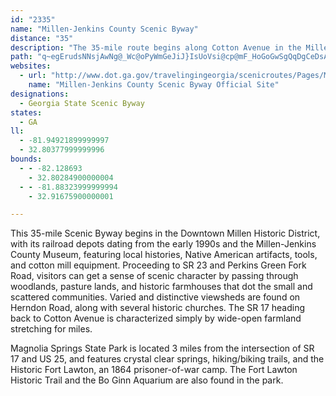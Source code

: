 ```yaml
---
id: "2335"
name: "Millen-Jenkins County Scenic Byway"
distance: "35"
description: "The 35-mile route begins along Cotton Avenue in the Millen historic district, traverses state and county roads in Jenkins County, and ends at SR 17 in Millen."
path: "q~egErudsNNsjAwNg@_Wc@oPyWmGeJiJ}IsUoVsi@cp@mF_HoGoGwSgQqDgCeDsAsCs@_~@gMiXkD{z@{I}E{@cFcBiDwAqjAaq@kPsNa[iYgEcDqLoKoB}AgS{LoDgB{CkAo@GcAJmThG}VrG_LzBwCXcCE}@C_Fw@iBKmBDwYlEoAlL_PvoAcCpNcEjRyA~HObD@fCRrC~@xFhQzrAxChSl@dFVfHqAth@c@hL?zT_@tHiB`Rt@nMxAzPBrBCxFUlCcAzFeArEcAfHY`E_A~\\OxDClGl@hQbG`v@NbFOpD[fCeJrj@cAbH[xE?rBVjDlYpxA|I~d@|J`g@^pArAlCz@~@lA`ArOrJnRjGtNvDzJxB|CbAbCfB~@lA|DxIdBrCrAnAdMvInBzAgJnPoAxCkFnPo@lDo@`JUzAyAxEqC`FmI`N_CdD_L`O{a@fh@aFvGmFvIsTx_@{Rf\\o^zn@wEjHiDtE~d@p^fF~CblAje@`{@~^l_@hQx@r@vBtCx@rBd@dCl@bLhEdeAXxCx@rCx@xA~AbBbCfAxBXlDKzXaCxIs@jB_@tNkAhHw@fTgBbGDpG`AjM|BpGjBtKtFv[`OxAfArCdAdKrC|LfCrA?jBK|ImBnQgCdMq@`C?pAD|Cj@x@R~Ar@bG~CdMnJxExCzCpApJlCt@cXfGenCnKwuHh@sHj@uFnaAweGnEoWdXibBbEeVnFy]vFw\\dAmJJmBDaF}DsnABot@"
websites:
  - url: "http://www.dot.ga.gov/travelingingeorgia/scenicroutes/Pages/MillenJenkins.aspx"
    name: "Millen-Jenkins County Scenic Byway Official Site"
designations:
  - Georgia State Scenic Byway
states:
  - GA
ll:
  - -81.94921899999997
  - 32.80377999999996
bounds:
  - - -82.128693
    - 32.80284900000004
  - - -81.88323999999994
    - 32.91675900000001

---
```


<p>This 35-mile Scenic Byway begins in the Downtown Millen Historic District, with its railroad depots dating from the early 1990s and the Millen-Jenkins County Museum, featuring local histories, Native American artifacts, tools, and cotton mill equipment. Proceeding to SR 23 and Perkins Green Fork Road, visitors can get a sense of scenic character by passing through woodlands, pasture lands, and historic farmhouses that dot the small and scattered communities. Varied and distinctive viewsheds are found on Herndon Road, along with several historic churches. The SR 17 heading back to Cotton Avenue is characterized simply by wide-open farmland stretching for miles.</p>

<p>Magnolia Springs State Park is located 3 miles from the
intersection of SR 17 and US 25, and features crystal clear
springs, hiking/biking trails, and the Historic Fort Lawton, an
1864 prisoner-of-war camp. The Fort Lawton Historic Trail and the Bo Ginn Aquarium are also found in the park.</p>
